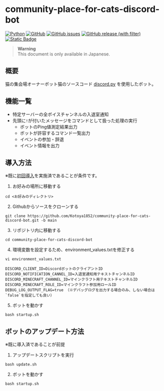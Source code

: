 # community-place-for-cats-discord-bot

[![Python](https://img.shields.io/badge/python-3.10-blue?logo=python)](https://www.python.org/downloads/release/python-3100/)
[![GitHub](https://img.shields.io/github/license/Kotoya1852/community-place-for-cats-discord-bot)](https://github.com/Kotoya1852/community-place-for-cats-discord-bot/blob/main/LICENSE)
[![GitHub issues](https://img.shields.io/github/issues/Kotoya1852/community-place-for-cats-discord-bot?logo=github)](https://github.com/Kotoya1852/community-place-for-cats-discord-bot/issues?q=is%3Aissue+is%3Aopen+)
[![GitHub release (with filter)](https://img.shields.io/github/v/release/Kotoya1852/community-place-for-cats-discord-bot)](https://github.com/Kotoya1852/community-place-for-cats-discord-bot/releases/latest)
[![Static Badge](https://img.shields.io/badge/Visual_Stadio_Code-download-blue?logo=visual-studio-code)](https://azure.microsoft.com/ja-jp/products/visual-studio-code)

> **Warning**<br>
> This document is only available in Japanese.

## 概要
猫の集会場オーナーボット猫のソースコード
[discord.py](https://discordpy.readthedocs.io/ja/latest/) を使用したボット。

## 機能一覧
- 特定サーバーの全ボイスチャンネルの入退室通知
- 先頭に`!`が付いたメッセージをコマンドとして扱った処理の実行
  - ボットのPing値測定結果出力
  - ボットが許容するコマンド一覧出力
  - イベントの参加・辞退
  - イベント情報を出力

## 導入方法
※既に[初回導入](https://github.com/Kotoya1852/community-place-for-cats-discord-bot/wiki/%E5%88%9D%E6%9C%9F%E5%B0%8E%E5%85%A5)を実施済であることが条件です。
1. お好みの場所に移動する
```
cd <お好みのディレクトリ>
```
2. Githubからソースをクローンする
```
git clone https://github.com/Kotoya1852/community-place-for-cats-discord-bot.git -b main
```
3. リポジトリ内に移動する
```
cd community-place-for-cats-discord-bot
```
4. 環境変数を設定するため、environment_values.txtを修正する
```
vi environment_values.txt
```
```
DISCORD_CLIENT_ID=DiscordボットのクライアントID
DISCORD_NOTIFICATION_CANNEL_ID=入退室通知用テキストチャンネルID
DISCORD_MINECRAFT_CHANNEL_ID=マインクラフト用テキストチャンネルID
DISCORD_MINECRAFT_ROLE_ID=マインクラフト参加用ロールID
DEBUG_LOG_OUTPUT_FLAG=true （※デバッグログを出力する場合のみ、しない場合は`false`を指定しても良い）
```
5. ボットを動かす
```
bash startup.sh
```

## ボットのアップデート方法
※既に導入済であることが前提
1. アップデートスクリプトを実行
```
bash update.sh
```
2. ボットを動かす
```
bash startup.sh
```
